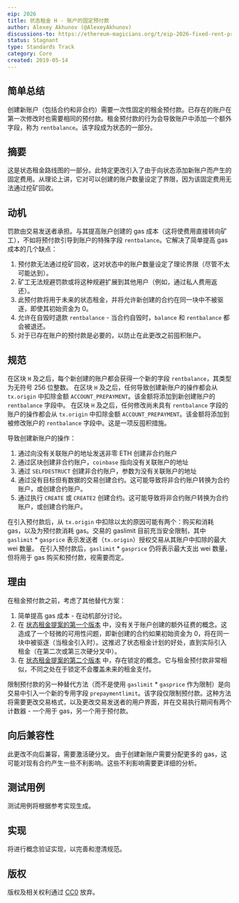 ```yaml
---
eip: 2026
title: 状态租金 H - 账户的固定预付款
author: Alexey Akhunov (@AlexeyAkhunov)
discussions-to: https://ethereum-magicians.org/t/eip-2026-fixed-rent-prepayment-for-all-accounts-change-h-from-state-rent-v3-proposal/3273
status: Stagnant
type: Standards Track
category: Core
created: 2019-05-14
---
```


## 简单总结
创建新账户（包括合约和非合约）需要一次性固定的租金预付款。已存在的账户在第一次修改时也需要相同的预付款。租金预付款的行为会导致账户中添加一个额外字段，称为 `rentbalance`。该字段成为状态的一部分。

## 摘要
这是状态租金路线图的一部分。此特定更改引入了由于向状态添加新账户而产生的固定费用。从理论上讲，它对可以创建的账户数量设定了界限，因为该固定费用无法通过挖矿回收。

## 动机
罚款由交易发送者承担。与其提高账户创建的 gas 成本（这将使费用直接转向矿工），不如将预付款引导到账户的特殊字段 `rentbalance`。它解决了简单提高 gas 成本的几个缺点：
1. 预付款无法通过挖矿回收，这对状态中的账户数量设定了理论界限（尽管不太可能达到）。
2. 矿工无法规避罚款或将这种规避扩展到其他用户（例如，通过私人费用返还）。
3. 此预付款将用于未来的状态租金，并将允许新创建的合约在同一块中不被驱逐，即使其初始资金为 0。
4. 允许在自毁时退款 `rentbalance` - 当合约自毁时，`balance` 和 `rentbalance` 都会被退还。
5. 对于已存在账户的预付款是必要的，以防止在此更改之前囤积账户。

## 规范
在区块 `H` 及之后，每个新创建的账户都会获得一个新的字段 `rentbalance`，其类型为无符号 256 位整数。
在区块 `H` 及之后，任何导致创建新账户的操作都会从 `tx.origin` 中扣除金额 `ACCOUNT_PREPAYMENT`。该金额将添加到新创建账户的 `rentbalance` 字段中。
在区块 `H` 及之后，任何修改尚未具有 `rentbalance` 字段的账户的操作都会从 `tx.origin` 中扣除金额 `ACCOUNT_PREPAYMENT`。该金额将添加到被修改账户的 `rentbalance` 字段中。这是一项反囤积措施。

导致创建新账户的操作：
1. 通过向没有关联账户的地址发送非零 ETH 创建非合约账户
2. 通过区块创建非合约账户，`coinbase` 指向没有关联账户的地址
3. 通过 `SELFDESTRUCT` 创建非合约账户，参数为没有关联账户的地址
4. 通过没有目标但有数据的交易创建合约。这可能导致将非合约账户转换为合约账户，或创建合约账户。
5. 通过执行 `CREATE` 或 `CREATE2` 创建合约。这可能导致将非合约账户转换为合约账户，或创建合约账户。

在引入预付款后，从 `tx.origin` 中扣除以太的原因可能有两个：购买和消耗 gas，以及为预付款消耗 gas。交易的 gaslimit 目前充当安全限制，其中 `gaslimit` * `gasprice` 表示发送者（`tx.origin`）授权交易从其账户中扣除的最大 wei 数量。
在引入预付款后，`gaslimit` * `gasprice` 仍将表示最大支出 wei 数量，但将用于 gas 购买和预付款，视需要而定。

## 理由
在租金预付款之前，考虑了其他替代方案：
1. 简单提高 gas 成本 - 在动机部分讨论。
1. 在 [状态租金提案的第一个版本](https://github.com/ledgerwatch/eth_state/blob/master/State_rent.pdf) 中，没有关于账户创建的额外征费的概念。这造成了一个轻微的可用性问题，即新创建的合约如果初始资金为 0，将在同一块中被驱逐（当租金引入时）。这推迟了状态租金计划的好处，直到实际引入租金（在第二次或第三次硬分叉中）。
2. 在 [状态租金提案的第二个版本](https://github.com/ledgerwatch/eth_state/blob/master/State_Rent_2.pdf) 中，存在锁定的概念。它与租金预付款非常相似，不同之处在于锁定不会覆盖未来的租金支付。

限制预付款的另一种替代方法（而不是使用 `gaslimit` * `gasprice` 作为限制）是向交易中引入一个新的专用字段 `prepaymentlimit`。该字段仅限制预付款。这种方法将需要更改交易格式，以及更改交易发送者的用户界面，并在交易执行期间有两个计数器 - 一个用于 gas，另一个用于预付款。

## 向后兼容性
此更改不向后兼容，需要激活硬分叉。
由于创建新账户需要分配更多的 gas，这可能对现有合约产生一些不利影响。这些不利影响需要更详细的分析。

## 测试用例
测试用例将根据参考实现生成。

## 实现
将进行概念验证实现，以完善和澄清规范。

## 版权
版权及相关权利通过 [CC0](../LICENSE.md) 放弃。